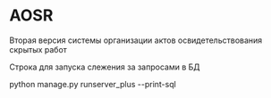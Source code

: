 # AOSR

Вторая версия системы организации актов освидетельствования скрытых работ

Строка для запуска слежения за запросами в БД

python manage.py runserver_plus --print-sql


